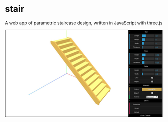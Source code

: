 # stair
A web app of parametric staircase design, written in JavaScript with three.js

![alt text](https://github.com/anborc/stair/blob/master/imgs/01.jpg)

